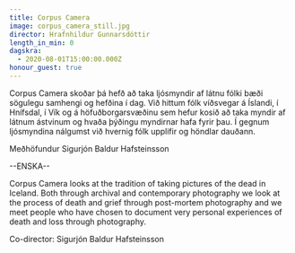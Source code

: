 ```yaml
---
title: Corpus Camera
image: corpus_camera_still.jpg
director: Hrafnhildur Gunnarsdóttir
length_in_min: 0
dagskra:
  - 2020-08-01T15:00:00.000Z
honour_guest: true
---
```

Corpus Camera skoðar þá hefð að taka ljósmyndir af látnu fólki bæði sögulegu samhengi og hefðina í dag. Við hittum fólk víðsvegar á Íslandi, í Hnífsdal, í Vík og á höfuðborgarsvæðinu sem hefur kosið að taka myndir af látnum ástvinum og hvaða þýðingu myndirnar hafa fyrir þau. Í gegnum ljósmyndina nálgumst við hvernig fólk upplifir og höndlar dauðann.

Meðhöfundur Sigurjón Baldur Hafsteinsson

\--ENSKA--

Corpus Camera looks at the tradition of taking pictures of the dead in Iceland. Both through archival and contemporary photography we look at the process of death and grief through post-mortem photography and we meet people who have chosen to document very personal experiences of death and loss through photography.

Co-director: Sigurjón Baldur Hafsteinsson